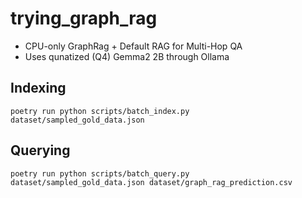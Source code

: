 # trying_graph_rag

- CPU-only GraphRag + Default RAG for Multi-Hop QA
- Uses qunatized (Q4) Gemma2 2B through Ollama

## Indexing
```shell
poetry run python scripts/batch_index.py dataset/sampled_gold_data.json 
```

## Querying
```shell
poetry run python scripts/batch_query.py dataset/sampled_gold_data.json dataset/graph_rag_prediction.csv
```